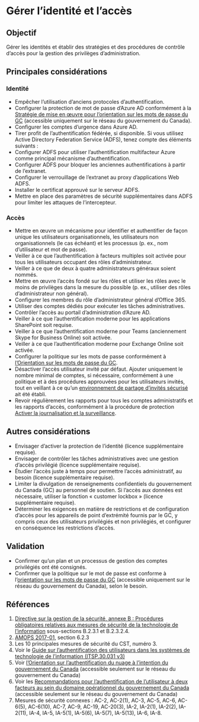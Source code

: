# Gérer l’identité et l’accès

## Objectif

Gérer les identités et établir des stratégies et des procédures de contrôle d’accès pour la gestion des privilèges d’administration.

## Principales considérations

### Identité

* Empêcher l’utilisation d’anciens protocoles d’authentification.
* Configurer la protection de mot de passe d’Azure AD conformément à la [Stratégie de mise en œuvre pour l’orientation sur les mots de passe du GC](https://www.gcpedia.gc.ca/gcwiki/images/c/c0/Implementation_Strategy_for_GC_Password_Guidance.pdf) (accessible uniquement sur le réseau du gouvernement du Canada).
* Configurer les comptes d’urgence dans Azure AD.
* Tirer profit de l’authentification fédérée, si disponible.
Si vous utilisez Active Directory Federation Service (ADFS), tenez compte des éléments suivants :
* Configurer ADFS pour utiliser l’authentification multifacteur Azure comme principal mécanisme d’authentification.
* Configurer ADFS pour bloquer les anciennes authentifications à partir de l’extranet.
* Configurer le verrouillage de l’extranet au proxy d’applications Web ADFS.
* Installer le certificat approuvé sur le serveur ADFS.
* Mettre en place des paramètres de sécurité supplémentaires dans ADFS pour limiter les attaques de l’intercepteur.

### Accès

* Mettre en œuvre un mécanisme pour identifier et authentifier de façon unique les utilisateurs organisationnels, les utilisateurs non organisationnels (le cas échéant) et les processus (p. ex., nom d’utilisateur et mot de passe).
* Veiller à ce que l’authentification à facteurs multiples soit activée pour tous les utilisateurs occupant des rôles d’administrateur.
* Veiller à ce que de deux à quatre administrateurs généraux soient nommés.
* Mettre en œuvre l’accès fondé sur les rôles et utiliser les rôles avec le moins de privilèges dans la mesure du possible (p. ex., utiliser des rôles d’administrateur non général).
* Configurer les membres du rôle d’administrateur général d’Office 365.
* Utiliser des comptes dédiés pour exécuter les tâches administratives.
* Contrôler l’accès au portail d’administration d’Azure AD.
* Veiller à ce que l’authentification moderne pour les applications SharePoint soit requise.
* Veiller à ce que l’authentification moderne pour Teams (anciennement Skype for Business Online) soit activée.
* Veiller à ce que l’authentification moderne pour Exchange Online soit activée.
* Configurer la politique sur les mots de passe conformément à [l’Orientation sur les mots de passe du GC](https://www.canada.ca/fr/gouvernement/systeme/gouvernement-numerique/orientation-sur-mots-passe.html).
* Désactiver l’accès utilisateur invité par défaut. Ajouter uniquement le nombre minimal de comptes, si nécessaire, conformément à une politique et à des procédures approuvées pour les utilisateurs invités, tout en veillant à ce qu’un [environnement de partage d’invités sécurisé](https://docs.microsoft.com/fr-ca/microsoft-365/solutions/create-secure-guest-sharing-environment?view=o365-worldwide) ait été établi.
* Revoir régulièrement les rapports pour tous les comptes administratifs et les rapports d’accès, conformément à la procédure de protection [Activer la journalisation et la surveillance](https://canada-ca.github.io/cloud-guardrails-O365/FR/04_Enable-Logging-and-Monitoring.html).

## Autres considérations

* Envisager d’activer la protection de l’identité (licence supplémentaire requise).
* Envisager de contrôler les tâches administratives avec une gestion d’accès privilégié (licence supplémentaire requise).
* Étudier l’accès juste à temps pour permettre l’accès administratif, au besoin (licence supplémentaire requise).
* Limiter la divulgation de renseignements confidentiels du gouvernement du Canada (GC) au personnel de soutien. Si l’accès aux données est nécessaire, utiliser la fonction « customer lockbox » (licence supplémentaire requise).
* Déterminer les exigences en matière de restrictions et de configuration d’accès pour les appareils de point d’extrémité fournis par le GC, y compris ceux des utilisateurs privilégiés et non privilégiés, et configurer en conséquence les restrictions d’accès.

## Validation

* Confirmer qu’un plan et un processus de gestion des comptes privilégiés ont été consignés.
* Confirmer que la politique sur le mot de passe est conforme à l’[orientation sur les mots de passe du GC](https://www.canada.ca/fr/government/system/digital-government/password-guidance.html) (accessible uniquement sur le réseau du gouvernement du Canada), selon le besoin.

## Références

1. [Directive sur la gestion de la sécurité, annexe B : Procédures obligatoires relatives aux mesures de sécurité de la technologie de l’information](https://www.tbs-sct.canada.ca/pol/doc-fra.aspx?id=32611) sous-sections B.2.3.1 et B.2.3.2.4.
2. [AMOPS 2017-01](https://www.canada.ca/en/treasury-board-secretariat/services/access-information-privacy/security-identity-management/direction-secure-use-commercial-cloud-services-spin.html), section 6.2.3
3. Les 10 principales mesures de sécurité du CST, numéro 3.
4. Voir le [Guide sur l’authentification des utilisateurs dans les systèmes de technologie de l’information (ITSP.30.031 v3)](https://cyber.gc.ca/fr/orientation/guide-sur-lauthentification-des-utilisateurs-dans-les-systemes-de-technologie-de)
5. Voir [l’Orientation sur l’authentification du nuage à l’intention du gouvernement du Canada](https://intranet.canada.ca/wg-tg/cagc-angc-fra.asp) (accessible seulement sur le réseau du gouvernement du Canada)
6. Voir les [Recommandations pour l’authentification de l’utilisateur à deux facteurs au sein du domaine opérationnel du gouvernement du Canada](https://intranet.canada.ca/wg-tg/rtua-rafu-fra.asp) (accessible seulement sur le réseau du gouvernement du Canada)
7. Mesures de sécurité connexes : AC-2, AC-2(1), AC-3, AC-5, AC-6, AC-6(5), AC-6(10), AC-7, AC-9, AC-19, AC-20(3), IA-2, IA-2(1), IA-2(2), IA-2(11), IA-4, IA-5, IA-5(1), IA-5(6), IA-5(7), IA-5(13), IA-6, IA-8.
